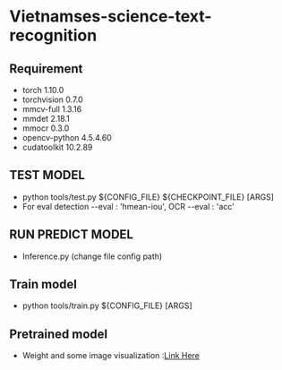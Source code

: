 # Vietnamses-science-text-recognition
## Requirement
- torch                     1.10.0                  
- torchvision               0.7.0   
- mmcv-full                 1.3.16
- mmdet                     2.18.1
- mmocr                     0.3.0
- opencv-python             4.5.4.60
- cudatoolkit               10.2.89
## TEST MODEL
- python tools/test.py ${CONFIG_FILE} ${CHECKPOINT_FILE} [ARGS]
- For eval detection --eval : 'hmean-iou', OCR --eval : 'acc'
## RUN PREDICT MODEL
* Inference.py (change file config path)
## Train model
- python tools/train.py ${CONFIG_FILE} [ARGS]
## Pretrained model
- Weight and some image visualization :[Link  Here](https://drive.google.com/drive/folders/11-HdUxw8BP_2e6rGrx7oot5LntfcAlzr?usp=sharing)